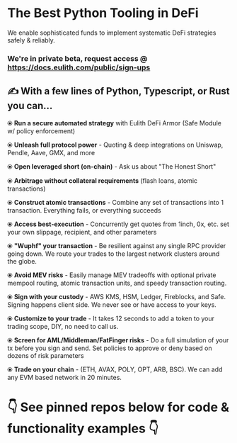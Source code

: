 # The Best Python Tooling in DeFi
We enable sophisticated funds to implement systematic DeFi strategies safely & reliably. 

### We're in private beta, request access @ https://docs.eulith.com/public/sign-ups

## ✍️ With a few lines of Python, Typescript, or Rust you can...
⦿ **Run a secure automated strategy** with Eulith DeFi Armor (Safe Module w/ policy enforcement)

⦿ **Unleash full protocol power** - Quoting & deep integrations on Uniswap, Pendle, Aave, GMX, and more

⦿ **Open leveraged short (on-chain)** - Ask us about "The Honest Short"

⦿ **Arbitrage without collateral requirements** (flash loans, atomic transactions)

⦿ **Construct atomic transactions** - Combine any set of transactions into 1 transaction. Everything fails, or everything succeeds

⦿ **Access best-execution** - Concurrently get quotes from 1inch, 0x, etc. set your own slippage, recipient, and other parameters

⦿ **"Wuphf" your transaction** - Be resilient against any single RPC provider going down. We route your trades to the largest network clusters around the globe. 

⦿ **Avoid MEV risks** - Easily manage MEV tradeoffs with optional private mempool routing, atomic transaction units, and speedy transaction routing.

⦿ **Sign with your custody** - AWS KMS, HSM, Ledger, Fireblocks, and Safe. Signing happens client side. We never see or have access to your keys.

⦿ **Customize to your trade** - It takes 12 seconds to add a token to your trading scope, DIY, no need to call us.

⦿ **Screen for AML/Middleman/FatFinger risks** - Do a full simulation of your tx before you sign and send. Set policies to approve or deny based on dozens of risk parameters

⦿ **Trade on your chain** - (ETH, AVAX, POLY, OPT, ARB, BSC). We can add any EVM based network in 20 minutes.

# 
# 👇 See pinned repos below for code & functionality examples 👇
